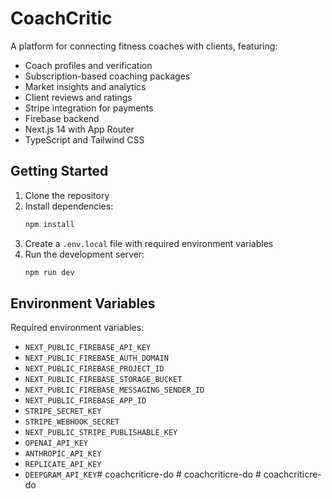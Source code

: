 # CoachCritic

A platform for connecting fitness coaches with clients, featuring:
- Coach profiles and verification
- Subscription-based coaching packages 
- Market insights and analytics
- Client reviews and ratings
- Stripe integration for payments
- Firebase backend
- Next.js 14 with App Router
- TypeScript and Tailwind CSS

## Getting Started

1. Clone the repository
2. Install dependencies:
   ```bash
   npm install
   ```
3. Create a `.env.local` file with required environment variables
4. Run the development server:
   ```bash
   npm run dev
   ```

## Environment Variables

Required environment variables:
- `NEXT_PUBLIC_FIREBASE_API_KEY`
- `NEXT_PUBLIC_FIREBASE_AUTH_DOMAIN`
- `NEXT_PUBLIC_FIREBASE_PROJECT_ID`
- `NEXT_PUBLIC_FIREBASE_STORAGE_BUCKET`
- `NEXT_PUBLIC_FIREBASE_MESSAGING_SENDER_ID`
- `NEXT_PUBLIC_FIREBASE_APP_ID`
- `STRIPE_SECRET_KEY`
- `STRIPE_WEBHOOK_SECRET`
- `NEXT_PUBLIC_STRIPE_PUBLISHABLE_KEY`
- `OPENAI_API_KEY`
- `ANTHROPIC_API_KEY`
- `REPLICATE_API_KEY`
- `DEEPGRAM_API_KEY`#   c o a c h c r i t i c r e - d o 
 
 #   c o a c h c r i t i c r e - d o 
 
 #   c o a c h c r i t i c r e - d o 
 
 